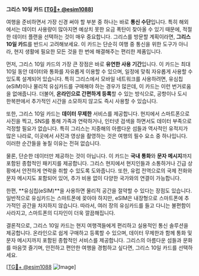 **그리스 10일 카드 [[TG💪+ @esim1088](https://t.me/s/esim1088)]**

여행을 준비하면서 가장 신경 써야 할 부분 중 하나는 바로 **통신 수단**입니다. 특히 해외에서는 데이터 사용량이 많아지면 예상치 못한 요금 폭탄이 찾아올 수 있기 때문에, 적절한 데이터 플랜을 선택하는 것이 매우 중요합니다. 그리스를 방문할 계획이라면, **그리스 10일 카드**를 반드시 고려해보세요. 이 카드는 단순히 여행 중 통신을 위한 도구가 아니라, 현지 생활에 필요한 모든 것을 한 번에 해결해주는 편리한 제품입니다.

먼저, 그리스 10일 카드의 가장 큰 장점은 바로 **유연한 사용 기간**입니다. 이 카드는 최대 10일 동안 데이터와 통화를 자유롭게 이용할 수 있으며, 일정에 맞춰 자유롭게 사용할 수 있도록 설계되어 있습니다. 특히 그리스에서 모바일 네트워크를 사용하려면, 유심칩(eSIM)이나 물리적 유심카드를 구매해야 하는 경우가 많은데, 이 카드는 이런 번거로움을 없애줍니다. 더불어, **온라인으로 간편하게 등록**할 수 있는 방식으로, 공항이나 도시 한복판에서 추가적인 시간을 소모하지 않고도 즉시 사용할 수 있습니다.

또한, 그리스 10일 카드는 **데이터 무제한** 서비스를 제공합니다. 현지에서 스마트폰으로 사진을 찍고, SNS를 통해 가족과 연락하거나, 인터넷 검색을 하면서도 데이터 부족으로 걱정할 필요가 없습니다. 특히 그리스는 지중해의 아름다운 섬들과 역사적인 유적지가 많은 나라로, 이곳에서 사진과 영상을 촬영하는 것은 여행의 필수 요소 중 하나입니다. 이러한 순간들을 놓칠 이유는 전혀 없습니다.

물론, 단순한 데이터만 제공하는 것이 아닙니다. 이 카드는 **국내 통화**와 **문자 메시지**까지 포함된 종합적인 패키지를 제공합니다. 그리스 현지에서 현지인들과 소통하거나 긴급 상황에서 안전하게 연락을 취할 수 있도록 도와줍니다. 또한, 유럽 전역으로의 국제 전화와 문자 메시지도 포함되어 있어, 추가 비용 없이 다양한 국가와의 연결이 가능합니다.

한편, **유심칩(eSIM)**을 사용하면 물리적 공간을 절약할 수 있다는 장점도 있습니다. 일반적으로 유심카드는 스마트폰에 꽂아야 하지만, eSIM은 내장형으로 스마트폰에 추가적인 공간을 차지하지 않습니다. 따라서, 여러 장의 유심카드를 들고 다니는 불편함이 사라지고, 스마트폰의 디자인이 더욱 깔끔해집니다.

결론적으로, 그리스 10일 카드는 현지 여행객들에게 편리하고 실용적인 통신 솔루션을 제공합니다. 온라인으로 쉽게 구매하고 등록할 수 있으며, 데이터 무제한과 함께 통화 및 문자 메시지까지 포함된 종합적인 서비스를 제공합니다. 그리스의 아름다운 섬들과 문화를 마음껏 즐기며, 안전하고 편안한 여행을 경험하고 싶다면, 그리스 10일 카드를 선택하세요.

[[TG💪+ @esim1088](https://t.me/s/esim1088) ![Image](https://i.postimg.cc/Y0z9fWf4/image.png)]